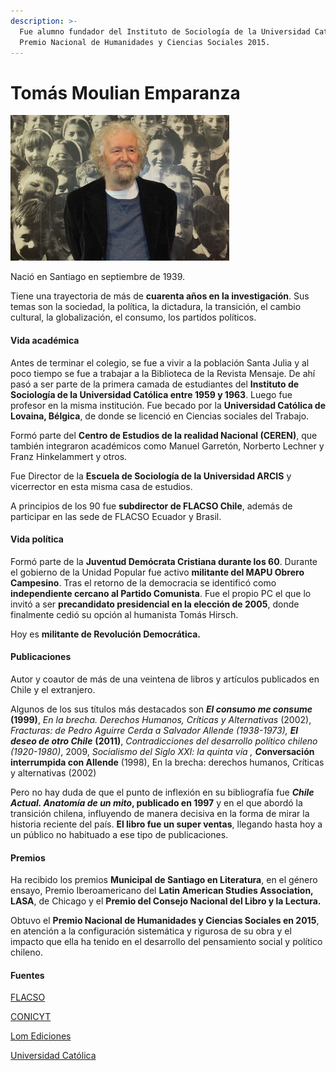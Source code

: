 ```yaml
---
description: >-
  Fue alumno fundador del Instituto de Sociología de la Universidad Católica.
  Premio Nacional de Humanidades y Ciencias Sociales 2015.
---
```


# Tomás Moulian Emparanza

![Tom&#xE1;s Mouli&#xE1;n Emparanza. Foto: CONICYT](../../.gitbook/assets/moulian.jpg)

Nació en Santiago en septiembre de 1939.

Tiene una trayectoria de más de **cuarenta años en la investigación**. Sus temas son la sociedad, la política, la dictadura, la transición, el cambio cultural, la globalización, el consumo, los partidos políticos.

#### Vida académica

Antes de terminar el colegio, se fue a vivir a la población Santa Julia y al poco tiempo se fue a trabajar a la Biblioteca de la Revista Mensaje. De ahí pasó a ser parte de la primera camada de estudiantes del **Instituto de Sociología de la Universidad Católica entre 1959 y 1963**. Luego fue profesor en la misma institución. Fue becado por la **Universidad Católica de Lovaina, Bélgica**, de donde se licenció en Ciencias sociales del Trabajo.

Formó parte del **Centro de Estudios de la realidad Nacional \(CEREN\)**, que también integraron académicos como Manuel Garretón, Norberto Lechner y Franz Hinkelammert y otros.

Fue Director de la **Escuela de Sociología de la Universidad ARCIS** y vicerrector en esta misma casa de estudios.

A principios de los 90 fue **subdirector de FLACSO Chile**, además de participar en las sede de FLACSO Ecuador y Brasil.

#### Vida política

Formó parte de la **Juventud Demócrata Cristiana durante los 60**. Durante el gobierno de la Unidad Popular fue activo **militante del MAPU Obrero Campesino**. Tras el retorno de la democracia se identificó como **independiente cercano al Partido Comunista**. Fue el propio PC el que lo invitó a ser **precandidato presidencial en la elección de 2005**, donde finalmente cedió su opción al humanista Tomás Hirsch.

Hoy es **militante de Revolución Democrática.**

#### Publicaciones

Autor y coautor de más de una veintena de libros y artículos publicados en Chile y el extranjero.

Algunos de los sus títulos más destacados son _**El consumo me consume**_ **\(1999\)**, _En la brecha. Derechos Humanos, Críticas y Alternativas_ \(2002\), _Fracturas: de Pedro Aguirre Cerda a Salvador Allende \(1938-1973\), **El deseo de otro Chile**_ **\(2011\)**, _Contradicciones del desarrollo político chileno \(1920-1980\)_, 2009, _Socialismo del Siglo XXI: la quinta vía , **C**_**onversación interrumpida con Allende** \(1998\), En la brecha: derechos humanos, Críticas y alternativas \(2002\)

Pero no hay duda de que el punto de inflexión en su bibliografía fue _**Chile Actual. Anatomía de un mito**_**, publicado en 1997** y en el que abordó la transición chilena, influyendo de manera decisiva en la forma de mirar la historia reciente del país. **El libro fue un super ventas**, llegando hasta hoy a un público no habituado a ese tipo de publicaciones.

#### Premios

Ha recibido los premios **Municipal de Santiago en Literatura**, en el género ensayo, Premio Iberoamericano del **Latin American Studies Association, LASA**, de Chicago y el **Premio del Consejo Nacional del Libro y la Lectura.**

Obtuvo el **Premio Nacional de Humanidades y Ciencias Sociales en 2015**, en atención a la configuración sistemática y rigurosa de su obra y el impacto que ella ha tenido en el desarrollo del pensamiento social y político chileno.

#### Fuentes

[FLACSO](http://www.flacsochile.org/personajes/tomas-moulian/)

[CONICYT](https://www.conicyt.cl/blog/2015/09/01/sociologo-tomas-moulian-obtiene-premio-nacional-de-humanidades-y-ciencias-sociales-2015/)

[Lom Ediciones](https://lom.cl/v/213192b0-7ba0-4a35-acf6-e7555ff0f682/Tom%C3%A1s-Mouli%C3%A1n-es-uno-de-los-intelectuales-m%C3%A1s-influyentes-en-el-Chile-contempor%C3%A1neo-y-en-Am%C3%A9rica-Latina.aspx)

[Universidad Católica ](https://www.uc.cl/es/la-universidad/premios-nacionales/31252-tomas-moulian-emparanza)

